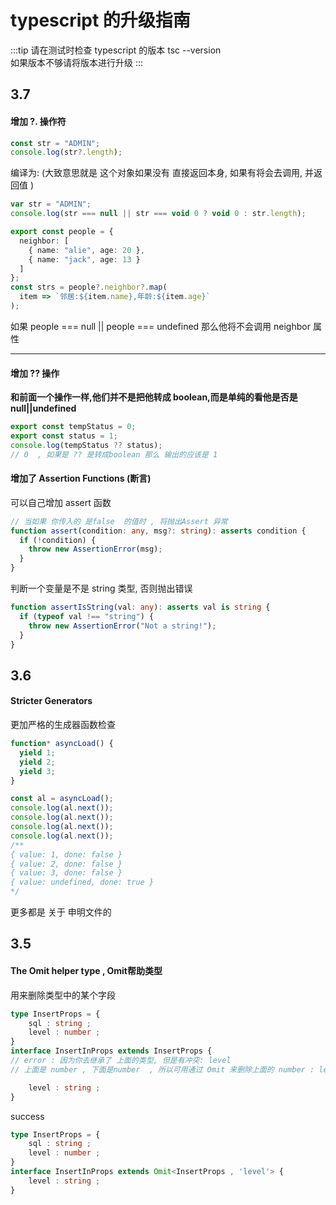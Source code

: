 # typescript 的升级指南

:::tip
请在测试时检查 typescript 的版本
tsc --version  
如果版本不够请将版本进行升级
:::

## 3.7

#### 增加 ?. 操作符

```typescript
const str = "ADMIN";
console.log(str?.length);
```

编译为: (大致意思就是 这个对象如果没有 直接返回本身, 如果有将会去调用, 并返回值 )

```typescript
var str = "ADMIN";
console.log(str === null || str === void 0 ? void 0 : str.length);
```

```typescript
export const people = {
  neighbor: [
    { name: "alie", age: 20 },
    { name: "jack", age: 13 }
  ]
};
const strs = people?.neighbor?.map(
  item => `邻居:${item.name},年龄:${item.age}`
);
```

如果 people === null || people === undefined 那么他将不会调用 neighbor 属性

<hr>

#### 增加 ?? 操作

**和前面一个操作一样,他们并不是把他转成 boolean,而是单纯的看他是否是 null||undefined**

```typescript
export const tempStatus = 0;
export const status = 1;
console.log(tempStatus ?? status);
// 0  , 如果是 ?? 是转成boolean 那么 输出的应该是 1
```

#### 增加了 Assertion Functions (断言)

可以自己增加 assert 函数

```typescript
// 当如果 你传入的 是false  的值时 , 将抛出Assert 异常
function assert(condition: any, msg?: string): asserts condition {
  if (!condition) {
    throw new AssertionError(msg);
  }
}
```

判断一个变量是不是 string 类型, 否则抛出错误

```typescript
function assertIsString(val: any): asserts val is string {
  if (typeof val !== "string") {
    throw new AssertionError("Not a string!");
  }
}
```

## 3.6

#### Stricter Generators

更加严格的生成器函数检查

```typescript
function* asyncLoad() {
  yield 1;
  yield 2;
  yield 3;
}

const al = asyncLoad();
console.log(al.next());
console.log(al.next());
console.log(al.next());
console.log(al.next());
/**
{ value: 1, done: false }
{ value: 2, done: false }
{ value: 3, done: false }
{ value: undefined, done: true }
*/
```
更多都是  关于 申明文件的 


## 3.5  

#### The Omit helper type , Omit帮助类型 
用来删除类型中的某个字段 

```typescript 
type InsertProps = {
    sql : string ; 
    level : number ; 
}
interface InsertInProps extends InsertProps { 
// error : 因为你去继承了 上面的类型, 但是有冲突: level 
// 上面是 number , 下面是number  , 所以可用通过 Omit 来删除上面的 number : level  

    level : string ; 
}

```
success
```typescript 
type InsertProps = {
    sql : string ; 
    level : number ; 
}
interface InsertInProps extends Omit<InsertProps , 'level'> {
    level : string ; 
}
```


